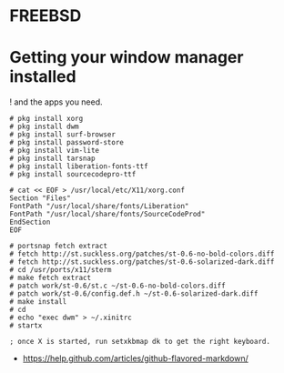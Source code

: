 # FREEBSD


# Getting your window manager installed
! and the apps you need.

```
# pkg install xorg
# pkg install dwm
# pkg install surf-browser
# pkg install password-store
# pkg install vim-lite
# pkg install tarsnap
# pkg install liberation-fonts-ttf
# pkg install sourcecodepro-ttf

# cat << EOF > /usr/local/etc/X11/xorg.conf
Section "Files"
FontPath "/usr/local/share/fonts/Liberation"
FontPath "/usr/local/share/fonts/SourceCodeProd"
EndSection
EOF

# portsnap fetch extract
# fetch http://st.suckless.org/patches/st-0.6-no-bold-colors.diff
# fetch http://st.suckless.org/patches/st-0.6-solarized-dark.diff
# cd /usr/ports/x11/sterm
# make fetch extract
# patch work/st-0.6/st.c ~/st-0.6-no-bold-colors.diff
# patch work/st-0.6/config.def.h ~/st-0.6-solarized-dark.diff
# make install 
# cd
# echo "exec dwm" > ~/.xinitrc
# startx

; once X is started, run setxkbmap dk to get the right keyboard.
```


* https://help.github.com/articles/github-flavored-markdown/
